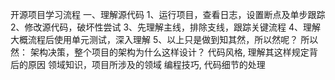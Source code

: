 开源项目学习流程
一、理解源代码
 1、运行项目，查看日志，设置断点及单步跟踪
 2、修改源代码，破坏性尝试
 3、先理解主线，排除支线，跟踪关键流程
 4、理解大概流程后使用单元测试，深入理解
 5、以上只是做到知其然，所以然呢？
 所以然：
    架构决策，整个项目的架构为什么这样设计？
    代码风格, 理解其这样规定背后的原因
    领域知识，项目所涉及的领域
    编程技巧, 代码细节的处理
